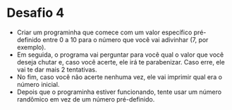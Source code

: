 # Desafio 4
<ul>
<li>Criar um programinha que comece com um valor específico pré-definido entre 0 a 10 para o número que você vai adivinhar (7, por exemplo).</li>
<li>Em seguida, o programa vai perguntar para você qual o valor que você deseja chutar e, caso você acerte, ele irá te parabenizar.
Caso erre, ele vai te dar mais 2 tentativas.</li>
<li>No fim, caso você não acerte nenhuma vez, ele vai imprimir qual era o número inicial.</li>
<li>Depois que o programinha estiver funcionando, tente usar um número randômico em vez de um número pré-definido.</li>
</ul>
